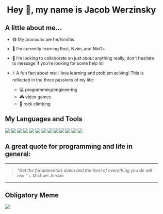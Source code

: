 <h1 align="center">Hey 👋, my name is Jacob Werzinsky</h1>

<h2>A little about me...</h2>

<p>

- 😄 My pronouns are he/him/his
  
- 🌱 I’m currently learning Rust, Nvim, and NixOs.
  
- 👯 I’m looking to collaborate on just about anything really, don't hesitate to message if you're looking for some help lol

- ⚡ A fun fact about me:  I love learning and problem solving! This is reflected in the three passions of my life:
  - 💻 programming/engineering
  - 🎮 video games
  - 🧗 rock climbing

</p>

<h2>My Languages and Tools</h2>

<p align="left">
<img src="https://img.icons8.com/color/30/000000/javascript.png"/>
<img src="https://img.icons8.com/color/30/000000/c-programming.png"/>
<img src="https://img.icons8.com/color/30/000000/python.png"/>
<img src="https://img.icons8.com/color/30/000000/html-5.png"/>
<img src="https://img.icons8.com/color/30/000000/css3.png"/>
<img src="https://img.icons8.com/color/30/000000/nodejs.png"/>
<img src="https://img.icons8.com/plasticine/30/000000/react.png"/>
<img src="https://img.icons8.com/color/30/000000/git.png"/>
<img src="https://img.icons8.com/fluent/30/000000/visual-studio-code-2019.png"/>
<img src="https://img.icons8.com/nolan/30/heroku.png"/>
<img src="https://img.icons8.com/color/30/000000/firebase.png"/>
<img src="https://img.icons8.com/color/30/000000/linux.png"/>
<img src="https://img.icons8.com/color/30/000000/mongoDB.png"/>
  
</p>

<h2>A great quote for programming and life in general:</h2>

---
> *“Get the fundamentals down and the level of everything you do will rise.”* ~ Michael Jordan
---

<h2>Obligatory Meme</h2>

<img src="https://media.giphy.com/media/WoXy2vF5z2l78soBV3/giphy.gif"></img>
